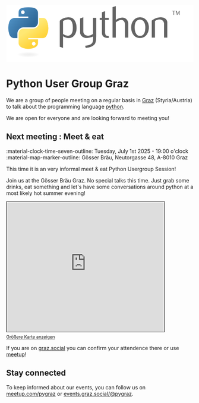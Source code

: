 <div style="text-align: center; margin-bottom: 15px;">
<img alt="Python Logo" src="img/python-logo-generic.svg" width=518 height=153>
</div>

# Python User Group Graz

We are a group of people meeting on a regular basis in [Graz](https://osm.org/go/0Iz~DnN--?relation=34719) (Styria/Austria) to talk about the programming language [python](https://www.python.org).

We are open for everyone and are looking forward to meeting you!

## Next meeting : Meet & eat

:material-clock-time-seven-outline: Tuesday, July 1st 2025 - 19:00 o'clock<br>
:material-map-marker-outline: G&ouml;sser Br&auml;u, Neutorgasse 48, A-8010 Graz

This time it is an very informal meet & eat Python Usergroup Session!

Join us at the G&ouml;sser Br&auml;u Graz. No special talks this time.
Just grab some drinks, eat something and let's have some conversations around python at a most likely hot summer evening!

<iframe width="425" height="350" src="https://www.openstreetmap.org/export/embed.html?bbox=15.436297953128816%2C47.06568054212096%2C15.438526868820192%2C47.067929546736664&amp;layer=mapnik&amp;marker=47.06680505628998%2C15.437412410974503" style="border: 1px solid black"></iframe><br/><small><a href="https://www.openstreetmap.org/?mlat=47.066805&amp;mlon=15.437412#map=19/47.066805/15.437412">Größere Karte anzeigen</a></small>

If you are on [graz.social](https://events.graz.social/events/7c3b4896-d5f6-4434-86aa-e33c1bcecea4) you can confirm your attendence there or use [meetup](https://www.meetup.com/pygraz/events/308671654/?eventOrigin=group_upcoming_events)!

## Stay connected

To keep informed about our events, you can follow us on [meetup.com/pygraz](https://www.meetup.com/pygraz/) or [events.graz.social/@pygraz](https://events.graz.social/@pygraz).
